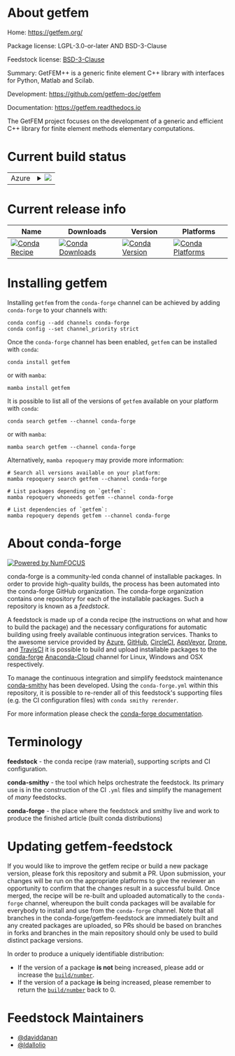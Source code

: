 About getfem
============

Home: https://getfem.org/

Package license: LGPL-3.0-or-later AND BSD-3-Clause

Feedstock license: [BSD-3-Clause](https://github.com/conda-forge/getfem-feedstock/blob/main/LICENSE.txt)

Summary: GetFEM++ is a generic finite element C++ library with interfaces for Python, Matlab and Scilab.

Development: https://github.com/getfem-doc/getfem

Documentation: https://getfem.readthedocs.io

The GetFEM project focuses on the development of a generic and efficient C++ library for finite element methods elementary computations.


Current build status
====================


<table>
    
  <tr>
    <td>Azure</td>
    <td>
      <details>
        <summary>
          <a href="https://dev.azure.com/conda-forge/feedstock-builds/_build/latest?definitionId=17198&branchName=main">
            <img src="https://dev.azure.com/conda-forge/feedstock-builds/_apis/build/status/getfem-feedstock?branchName=main">
          </a>
        </summary>
        <table>
          <thead><tr><th>Variant</th><th>Status</th></tr></thead>
          <tbody><tr>
              <td>linux_64_numpy1.19python3.7.____cpython</td>
              <td>
                <a href="https://dev.azure.com/conda-forge/feedstock-builds/_build/latest?definitionId=17198&branchName=main">
                  <img src="https://dev.azure.com/conda-forge/feedstock-builds/_apis/build/status/getfem-feedstock?branchName=main&jobName=linux&configuration=linux_64_numpy1.19python3.7.____cpython" alt="variant">
                </a>
              </td>
            </tr><tr>
              <td>linux_64_numpy1.19python3.8.____cpython</td>
              <td>
                <a href="https://dev.azure.com/conda-forge/feedstock-builds/_build/latest?definitionId=17198&branchName=main">
                  <img src="https://dev.azure.com/conda-forge/feedstock-builds/_apis/build/status/getfem-feedstock?branchName=main&jobName=linux&configuration=linux_64_numpy1.19python3.8.____cpython" alt="variant">
                </a>
              </td>
            </tr><tr>
              <td>linux_64_numpy1.19python3.9.____cpython</td>
              <td>
                <a href="https://dev.azure.com/conda-forge/feedstock-builds/_build/latest?definitionId=17198&branchName=main">
                  <img src="https://dev.azure.com/conda-forge/feedstock-builds/_apis/build/status/getfem-feedstock?branchName=main&jobName=linux&configuration=linux_64_numpy1.19python3.9.____cpython" alt="variant">
                </a>
              </td>
            </tr><tr>
              <td>linux_64_numpy1.21python3.10.____cpython</td>
              <td>
                <a href="https://dev.azure.com/conda-forge/feedstock-builds/_build/latest?definitionId=17198&branchName=main">
                  <img src="https://dev.azure.com/conda-forge/feedstock-builds/_apis/build/status/getfem-feedstock?branchName=main&jobName=linux&configuration=linux_64_numpy1.21python3.10.____cpython" alt="variant">
                </a>
              </td>
            </tr>
          </tbody>
        </table>
      </details>
    </td>
  </tr>
</table>

Current release info
====================

| Name | Downloads | Version | Platforms |
| --- | --- | --- | --- |
| [![Conda Recipe](https://img.shields.io/badge/recipe-getfem-green.svg)](https://anaconda.org/conda-forge/getfem) | [![Conda Downloads](https://img.shields.io/conda/dn/conda-forge/getfem.svg)](https://anaconda.org/conda-forge/getfem) | [![Conda Version](https://img.shields.io/conda/vn/conda-forge/getfem.svg)](https://anaconda.org/conda-forge/getfem) | [![Conda Platforms](https://img.shields.io/conda/pn/conda-forge/getfem.svg)](https://anaconda.org/conda-forge/getfem) |

Installing getfem
=================

Installing `getfem` from the `conda-forge` channel can be achieved by adding `conda-forge` to your channels with:

```
conda config --add channels conda-forge
conda config --set channel_priority strict
```

Once the `conda-forge` channel has been enabled, `getfem` can be installed with `conda`:

```
conda install getfem
```

or with `mamba`:

```
mamba install getfem
```

It is possible to list all of the versions of `getfem` available on your platform with `conda`:

```
conda search getfem --channel conda-forge
```

or with `mamba`:

```
mamba search getfem --channel conda-forge
```

Alternatively, `mamba repoquery` may provide more information:

```
# Search all versions available on your platform:
mamba repoquery search getfem --channel conda-forge

# List packages depending on `getfem`:
mamba repoquery whoneeds getfem --channel conda-forge

# List dependencies of `getfem`:
mamba repoquery depends getfem --channel conda-forge
```


About conda-forge
=================

[![Powered by
NumFOCUS](https://img.shields.io/badge/powered%20by-NumFOCUS-orange.svg?style=flat&colorA=E1523D&colorB=007D8A)](https://numfocus.org)

conda-forge is a community-led conda channel of installable packages.
In order to provide high-quality builds, the process has been automated into the
conda-forge GitHub organization. The conda-forge organization contains one repository
for each of the installable packages. Such a repository is known as a *feedstock*.

A feedstock is made up of a conda recipe (the instructions on what and how to build
the package) and the necessary configurations for automatic building using freely
available continuous integration services. Thanks to the awesome service provided by
[Azure](https://azure.microsoft.com/en-us/services/devops/), [GitHub](https://github.com/),
[CircleCI](https://circleci.com/), [AppVeyor](https://www.appveyor.com/),
[Drone](https://cloud.drone.io/welcome), and [TravisCI](https://travis-ci.com/)
it is possible to build and upload installable packages to the
[conda-forge](https://anaconda.org/conda-forge) [Anaconda-Cloud](https://anaconda.org/)
channel for Linux, Windows and OSX respectively.

To manage the continuous integration and simplify feedstock maintenance
[conda-smithy](https://github.com/conda-forge/conda-smithy) has been developed.
Using the ``conda-forge.yml`` within this repository, it is possible to re-render all of
this feedstock's supporting files (e.g. the CI configuration files) with ``conda smithy rerender``.

For more information please check the [conda-forge documentation](https://conda-forge.org/docs/).

Terminology
===========

**feedstock** - the conda recipe (raw material), supporting scripts and CI configuration.

**conda-smithy** - the tool which helps orchestrate the feedstock.
                   Its primary use is in the construction of the CI ``.yml`` files
                   and simplify the management of *many* feedstocks.

**conda-forge** - the place where the feedstock and smithy live and work to
                  produce the finished article (built conda distributions)


Updating getfem-feedstock
=========================

If you would like to improve the getfem recipe or build a new
package version, please fork this repository and submit a PR. Upon submission,
your changes will be run on the appropriate platforms to give the reviewer an
opportunity to confirm that the changes result in a successful build. Once
merged, the recipe will be re-built and uploaded automatically to the
`conda-forge` channel, whereupon the built conda packages will be available for
everybody to install and use from the `conda-forge` channel.
Note that all branches in the conda-forge/getfem-feedstock are
immediately built and any created packages are uploaded, so PRs should be based
on branches in forks and branches in the main repository should only be used to
build distinct package versions.

In order to produce a uniquely identifiable distribution:
 * If the version of a package **is not** being increased, please add or increase
   the [``build/number``](https://docs.conda.io/projects/conda-build/en/latest/resources/define-metadata.html#build-number-and-string).
 * If the version of a package **is** being increased, please remember to return
   the [``build/number``](https://docs.conda.io/projects/conda-build/en/latest/resources/define-metadata.html#build-number-and-string)
   back to 0.

Feedstock Maintainers
=====================

* [@daviddanan](https://github.com/daviddanan/)
* [@ldallolio](https://github.com/ldallolio/)

